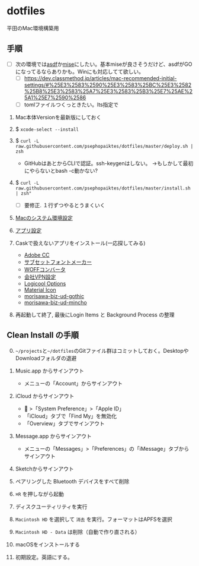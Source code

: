 # dotfiles
平田のMac環境構築用


## 手順

- [ ] 次の環境では[asdf](https://github.com/asdf-vm/asdf)か[mise](https://github.com/jdx/mise)にしたい。基本miseが良さそうだけど、asdfがGOになってるならありかも。Winにも対応してて欲しい。
    - [ ] https://dev.classmethod.jp/articles/mac-recommended-initial-settings/#%25E3%2583%2590%25E3%2583%25BC%25E3%2582%25B8%25E3%2583%25A7%25E3%2583%25B3%25E7%25AE%25A1%25E7%2590%2586
    - [ ] tomlファイルつくっときたい。lts指定で

1. Mac本体Versionを最新版にしておく

1. $ `xcode-select --install`

1. $ `curl -L raw.githubusercontent.com/psephopaiktes/dotfiles/master/deploy.sh | zsh`
    - GitHubはあとからCLIで認証。ssh-keygenはしない。 →もしかして最初にやらないとbash -c動かない?

1. $ `curl -L raw.githubusercontent.com/psephopaiktes/dotfiles/master/install.sh | zsh"`
    - [ ] 要修正. １行ずつやるとうまくいく

1. [Macのシステム環境設定](./doc/mac-setting.md)

1. [アプリ設定](./doc/app-setting.md)  

1. Caskで扱えないアプリをインストール(一応探してみる)
    - [Adobe CC](https://creativecloud.adobe.com/apps)
    - [サブセットフォントメーカー](https://opentype.jp/subsetfontmk.htm)
    - [WOFFコンバータ](https://opentype.jp/woffconv.htm)
    - [会社VPN設定](https://wiki.unext-info.jp/pages/viewpage.action?pageId=71448379)
    - [Logicool Options](https://www.logicool.co.jp/ja-jp/product/options)
    - [Material Icon](https://github.com/google/material-design-icons)
    - [morisawa-biz-ud-gothic](https://github.com/googlefonts/morisawa-biz-ud-gothic/)
    - [morisawa-biz-ud-mincho](https://github.com/googlefonts/morisawa-biz-ud-mincho/)

1. 再起動して終了, 最後にLogin Items と Background Process の整理


## Clean Install の手順

0. `~/projects`と`~/dotfiles`のGitファイル群はコミットしておく。DesktopやDownloadフォルダの退避

1. Music.app からサインアウト
    - メニューの「Account」からサインアウト

1. iCloud からサインアウト
    -  >「System Preference」>「Apple ID」
    - 「iCloud」タブで「Find My」を無効化
    - 「Overview」タブでサインアウト

1. Message.app からサインアウト
    - メニューの「Messages」>「Preferences」の「iMessage」タブからサインアウト
    
1. Sketchからサインアウト

1. ペアリングした Bluetooth デバイスをすべて削除

1. `⌘R` を押しながら起動

1. ディスクユーティリティを実行

1. `Macintosh HD` を選択して `消去` を実行。フォーマットはAPFSを選択

1. `Macintosh HD - Data` は削除（自動で作り直される）

1. macOSをインストールする

1. 初期設定。英語にする。
